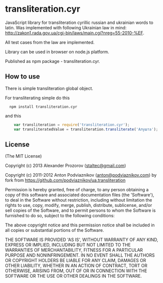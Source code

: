 # transliteration.cyr

JavaScript library for transliteration cyrillic russian and ukrainian words to latin.
Was implemented with following Ukrainian law in mind: http://zakon1.rada.gov.ua/cgi-bin/laws/main.cgi?nreg=55-2010-%EF.

All test cases from the law are implemented.

Library can be used in browser on node.js platform.

Published as npm package - transliteration.cyr.

## How to use

There is simple transliteration global object.

For transliterating simple do this

```
  npm install transliteration.cyr
```
and this

```javascript
    var transliteration = require('transliteration.cyr');
    var transliteratedValue = transliteration.transliterate('Алушта');
```

## License

(The MIT License)

Copyright (c) 2013 Alexander Prozorov (staltec@gmail.com)

Copyright (c) 2011-2012 Anton Podviaznikov (anton@podviaznikov.com) by fork from https://github.com/podviaznikov/ua.transliteration

Permission is hereby granted, free of charge, to any person obtaining a copy of this software and associated documentation files (the 'Software'), to deal in the Software without restriction, including without limitation the rights to use, copy, modify, merge, publish, distribute, sublicense, and/or sell copies of the Software, and to permit persons to whom the Software is furnished to do so, subject to the following conditions:

The above copyright notice and this permission notice shall be included in all copies or substantial portions of the Software.

THE SOFTWARE IS PROVIDED 'AS IS', WITHOUT WARRANTY OF ANY KIND, EXPRESS OR IMPLIED, INCLUDING BUT NOT LIMITED TO THE WARRANTIES OF MERCHANTABILITY, FITNESS FOR A PARTICULAR PURPOSE AND NONINFRINGEMENT. IN NO EVENT SHALL THE AUTHORS OR COPYRIGHT HOLDERS BE LIABLE FOR ANY CLAIM, DAMAGES OR OTHER LIABILITY, WHETHER IN AN ACTION OF CONTRACT, TORT OR OTHERWISE, ARISING FROM, OUT OF OR IN CONNECTION WITH THE SOFTWARE OR THE USE OR OTHER DEALINGS IN THE SOFTWARE.

